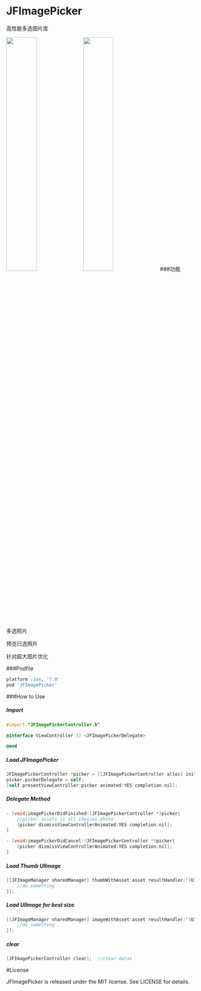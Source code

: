 # JFImagePicker
高性能多选图片库

<img src="https://raw.github.com/johnil/JFImagePickerController/master/assets/screenshot1.png" width="40%" height="auto">  <img src="https://raw.github.com/johnil/JFImagePickerController/master/assets/screenshot2.png" width="40%" height="auto">
###功能

多选照片

预览已选照片

针对超大图片优化

###Podfile

```ruby
platform :ios, '7.0'
pod 'JFImagePicker'
```

###How to Use

##### Import
```objective-c
#import "JFImagePickerController.h"

@interface ViewController () <JFImagePickerDelegate>

@end

```

##### Load JFImagePicker
```objective-c
JFImagePickerController *picker = [[JFImagePickerController alloc] initWithPreviewIndex:temp.tag];
picker.pickerDelegate = self;
[self presentViewController:picker animated:YES completion:nil];
```

##### Delegate Method
```objective-c
- (void)imagePickerDidFinished:(JFImagePickerController *)picker{ 
	//picker.assets is all choices photo
  	[picker dismissViewControllerAnimated:YES completion:nil];
}

- (void)imagePickerDidCancel:(JFImagePickerController *)picker{
    [picker dismissViewControllerAnimated:YES completion:nil];
}
```

##### Load Thumb UIImage
```objective-c
[[JFImageManager sharedManager] thumbWithAsset:asset resultHandler:^(UIImage *result) {
    //do something
}];
```

##### Load UIImage for best size
```objective-c
[[JFImageManager sharedManager] imageWithAsset:asset resultHandler:^(UIImage *result) {
    //do something
}];
```

##### clear
```objective-c
[JFImagePickerController clear];  //clear datas
```

#License

JFImagePicker is released under the MIT license. See LICENSE for details.
